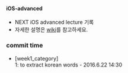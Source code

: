 #### iOS-advanced
* NEXT iOS advanced lecture 기록
* 자세한 설명은 [wiki](https://github.com/Kyoo32/iOS-advanced/wiki)를 참고하세요.

### commit time

* [week1_category] <br />
	1: to extract korean words - 2016.6.22 14:30

